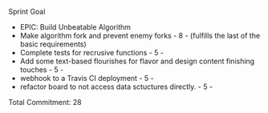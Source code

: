Sprint Goal

 - EPIC: Build Unbeatable Algorithm
  - Make algorithm fork and prevent enemy forks - 8 - (fulfills the last of the basic requirements)
 - Complete tests for recrusive functions - 5 -
 - Add some text-based flourishes for flavor and design content finishing touches - 5 -
 - webhook to a Travis CI deployment - 5 -
 - refactor board to not access data sctuctures directly. - 5 -

Total Commitment: 28
